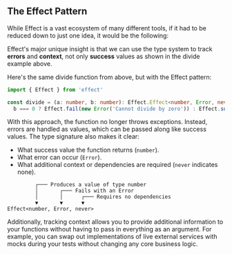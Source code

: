 ## The Effect Pattern

While Effect is a vast ecosystem of many different tools, if it had to be reduced down to just one idea, it would be the following:

Effect's major unique insight is that we can use the type system to track **errors** and **context**, not only **success** values as shown in the divide example above.

Here's the same divide function from above, but with the Effect pattern:

```ts twoslash
import { Effect } from 'effect'

const divide = (a: number, b: number): Effect.Effect<number, Error, never> =>
  b === 0 ? Effect.fail(new Error('Cannot divide by zero')) : Effect.succeed(a / b)
```

With this approach, the function no longer throws exceptions. Instead, errors are handled as values, which can be passed along like success values. The type signature also makes it clear:

- What success value the function returns (`number`).
- What error can occur (`Error`).
- What additional context or dependencies are required (`never` indicates none).

```text showLineNumbers=false
         ┌─── Produces a value of type number
         │       ┌─── Fails with an Error
         │       │      ┌─── Requires no dependencies
         ▼       ▼      ▼
Effect<number, Error, never>
```

Additionally, tracking context allows you to provide additional information to your functions without having to pass in everything as an argument. For example, you can swap out implementations of live external services with mocks during your tests without changing any core business logic.
